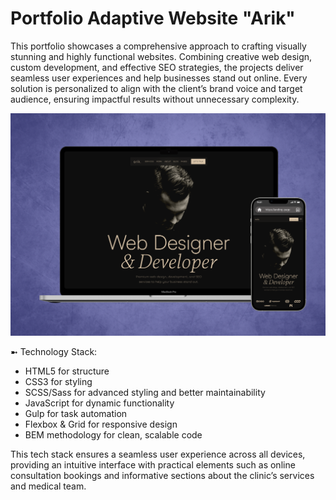 # Portfolio Adaptive Website "Arik"
This portfolio showcases a comprehensive approach to crafting visually stunning and highly functional websites. Combining creative web design, custom development, and effective SEO strategies, the projects deliver seamless user experiences and help businesses stand out online. Every solution is personalized to align with the client’s brand voice and target audience, ensuring impactful results without unnecessary complexity.

![Preview](preview.png)

➼ Technology Stack:
- HTML5 for structure
- CSS3 for styling
- SCSS/Sass for advanced styling and better maintainability
- JavaScript for dynamic functionality
- Gulp for task automation
- Flexbox & Grid for responsive design
- BEM methodology for clean, scalable code

This tech stack ensures a seamless user experience across all devices, providing an intuitive interface with practical elements such as online consultation bookings and informative sections about the clinic’s services and medical team.
